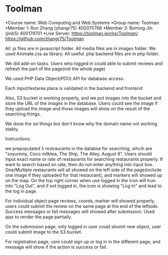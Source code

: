 # Toolman
•Course name: Web Computing and Web Systems
•Group name: Toolman
•Member 1: Run Zhang (zhangr75) 400075768
•Member 2: Boming Jin (jinb5) 400179701
•Live Server: https://toolman.works/Toolman/
              https://github.com/zhangr75/Toolman

All .js files are in javascript folder.
All media files are in images folder.
We used Animate.css as library.
All useful .php backend files are in php folder.

We did add-on tasks. Users who logged in could able to submit reviews and refresh the part of the page(not the whole page)

We used PHP Data Object(PDO) API for database access.

Each input/textarea place is validated in the backend and frontend

Also, S3 bucket is working properly, and we put images into the bucket and store the URL of the images in the database. Users could see the image if they upload the image and those images will show on the result of the searching things.

We done the ssl things but don't know why the domain name not working stably.


Instructions:

we prepopulated 5 restraurants in the databse for searching, whcih are "soyummy, Coco milktea, The Ship, The Alley, August 8". Users should input exact name or rate of restaurants for searching restaurants properly. If want to search based on rate, then do not enter anything into input box. One/Multiple restaurants will all showed on the left side of the page(include one image if they uploaded for that restaurant), and markers will showed up on the map. On the top right corner when use logged in the icon will trun into "Log Out", and if not logged in, the icon is showing "Log In" and lead to the log in page.

For individual object page reviews, coords, marker will showed properly, users could submit the review on the same page at the end of the leftside. Success messages or fail messages will showed after submission. Used ajax to render the page partially.

On the submission page, only logged in user could sbumit new object, user could submit image to the S3 bucket.

For registration page, usre could sign up or log in in the different page, and message will show if the action is success or fail.